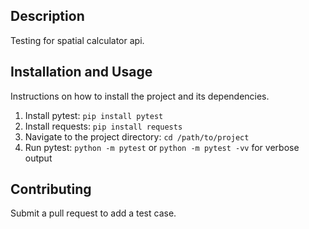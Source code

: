## Description
Testing for spatial calculator api.

## Installation and Usage
Instructions on how to install the project and its dependencies.

1. Install pytest: `pip install pytest`
2. Install requests: `pip install requests`
3. Navigate to the project directory: `cd /path/to/project`
4. Run pytest: `python -m pytest` or `python -m pytest -vv` for verbose output

## Contributing
Submit a pull request to add a test case.